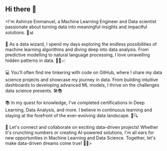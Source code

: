 ## Hi there 👋

<I'm Ashinze Emmanuel, a Machine Learning Engineer and Data scientist passionate about turning data into meaningful insights and impactful solutions. 🤖📊

🚀 As a data wizard, I spend my days exploring the endless possibilities of machine learning algorithms and diving deep into data analysis. From predictive modelling to natural language processing, I love unravelling hidden patterns in data. 🧙‍♂️📈

💻 You'll often find me tinkering with code on GitHub, where I share my data science projects and showcase my journey in data. From building intuitive dashboards to developing advanced ML models, I thrive on the challenges data science presents. 🛠️📚

📚 In my quest for knowledge, I've completed certifications in Deep Learning, Data Analysis, and more. I believe in continuous learning and staying at the forefront of the ever-evolving data landscape. 🌱🔍

🌟 Let's connect and collaborate on exciting data-driven projects! Whether it's crunching numbers or creating AI-powered solutions, I'm all ears for new opportunities in Machine Learning and Data Science. Together, let's make data-driven dreams come true! 🤝🔥>
